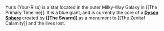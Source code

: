 Yuris (Your-Riss) is a star located in the outer Milky-Way Galaxy in [[The Primary Timeline]]. It is a blue giant, and is currently the core of a **[Dyson Sphere](https://en.wikipedia.org/wiki/Dyson_sphere)** created by **[[The Swarm]]** as a monument to [[The Zenitaf Calamity]] and the lives lost.